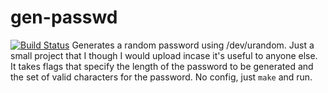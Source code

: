 # gen-passwd
[![Build Status](https://travis-ci.org/andrewrmack/gen-passwd.svg?branch=master)](https://travis-ci.org/andrewrmack/gen-passwd)
Generates a random password using /dev/urandom. Just a small project
that I though I would upload incase it's useful to anyone else. It takes
flags that specify the length of the password to be generated and the set
of valid characters for the password. No config, just `make` and run.
